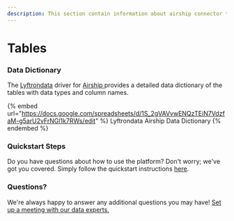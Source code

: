 ```yaml
---
description: This section contain information about airship connector tables information
---
```


# Tables

### Data Dictionary

The [Lyftrondata](https://www.lyftrondata.com/) driver for [Airship](https://www.lyftrondata.com/integration/marketing-analytics/airship//)[ ](https://www.lyftrondata.com/integration/airship/)provides a detailed data dictionary of the tables with data types and column names.

{% embed url="https://docs.google.com/spreadsheets/d/1S_2gVAVvwENQzTEiN7VdzfaM-g5arU2vFrNGl1k7RWs/edit" %}
Lyftrondata Airship Data Dictionary
{% endembed %}

### Quickstart Steps

Do you have questions about how to use the platform? Don't worry; we've got you covered. Simply follow the quickstart instructions [here](../README.md).

### Questions? <a href="#questions" id="questions"></a>

We're always happy to answer any additional questions you may have! [Set up a meeting with our data experts.](https://www.lyftrondata.com/book-a-meeting/)

